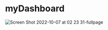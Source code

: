 ﻿# myDashboard
 ![Screen Shot 2022-10-07 at 02 23 31-fullpage](https://user-images.githubusercontent.com/92979541/194412257-39a51212-9e28-4605-84a6-0d97c7d50eef.png)

